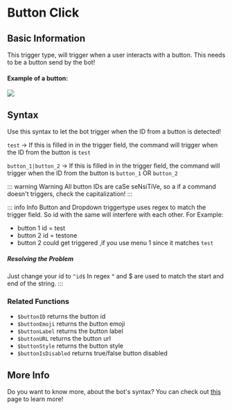# Button Click

## Basic Information
This trigger type, will trigger when a user interacts with a button. This needs to be a button send by the bot! 

#### Example of a button:

![](https://media.discordapp.net/attachments/772051120368910371/880527140817367070/first-button.gif)



## Syntax
Use this syntax to let the bot trigger when the ID from a button is detected!

`test` -> If this is filled in in the trigger field, the command will trigger when the ID from the button is `test`


`button_1|button_2` -> If this is filled in in the trigger field, the command will trigger when the ID from the button is `button_1` OR `button_2`


::: warning Warning
All button IDs are caSe seNsiTiVe, so a if a command doesn't triggers, check the capitalization!
:::

::: info Info
Button and Dropdown triggertype uses regex to match the trigger field.
So id with the same will interfere with each other.
For Example:
* button 1 id = test
* button 2 id = testone
* button 2 could get triggered ,if you use menu 1 since it matches `test`
##### Resolving the Problem
Just change your id to `^id$`
In regex ^ and $ are used to match the start and end of the string.
:::

### Related Functions
* `$buttonID` returns the button id
* `$buttonEmoji` returns the button emoji
* `$buttonLabel` returns the button label
* `$buttonURL` returns the button url
* `$buttonStyle` returns the button style
* `$buttonIsDisabled` returns true/false button disabled

## More Info

Do you want to know more, about the bot's syntax? You can check out [this](../../guide/syntax.md) page to learn more!
